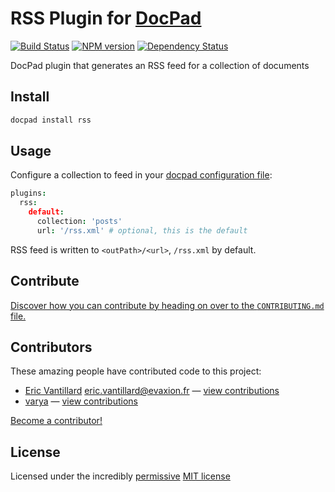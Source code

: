 # RSS Plugin for [DocPad](http://docpad.org)

<!-- BADGES/ -->

[![Build Status](https://img.shields.io/travis/hurrymaplelad/docpad-plugin-rss/master.svg)](http://travis-ci.org/hurrymaplelad/docpad-plugin-rss "Check this project's build status on TravisCI")
[![NPM version](https://img.shields.io/npm/v/docpad-plugin-rss.svg)](https://npmjs.org/package/docpad-plugin-rss "View this project on NPM")
[![Dependency Status](https://img.shields.io/david/hurrymaplelad/docpad-plugin-rss.svg)](https://david-dm.org/hurrymaplelad/docpad-plugin-rss)


<!-- /BADGES -->


<!-- DESCRIPTION/ -->

DocPad plugin that generates an RSS feed for a collection of documents

<!-- /DESCRIPTION -->


<!-- INSTALL/ -->

## Install

``` bash
docpad install rss
```

<!-- /INSTALL -->


## Usage

Configure a collection to feed in your [docpad configuration file](http://docpad.org/docs/config):

```coffee
plugins:
  rss:
    default:
      collection: 'posts'
      url: '/rss.xml' # optional, this is the default
```

RSS feed is written to `<outPath>/<url>`, `/rss.xml` by default.


<!-- CONTRIBUTE/ -->

## Contribute

[Discover how you can contribute by heading on over to the `CONTRIBUTING.md` file.](https://github.com/hurrymaplelad/docpad-plugin-rss/blob/master/CONTRIBUTING.md#files)

<!-- /CONTRIBUTE -->


<!-- BACKERS/ -->
## Contributors

These amazing people have contributed code to this project:

- [Eric Vantillard](http://github.com/evantill) <eric.vantillard@evaxion.fr> — [view contributions](https://github.com/hurrymaplelad/docpad-plugin-rss/commits?author=evantill)
- [varya](https://github.com/varya) — [view contributions](https://github.com/hurrymaplelad/docpad-plugin-rss/commits?author=varya)

[Become a contributor!](https://github.com/hurrymaplelad/docpad-plugin-rss/blob/master/CONTRIBUTING.md#files)

<!-- /BACKERS -->


<!-- LICENSE/ -->

## License

Licensed under the incredibly [permissive](http://en.wikipedia.org/wiki/Permissive_free_software_licence) [MIT license](http://creativecommons.org/licenses/MIT/)

<!-- /LICENSE -->


